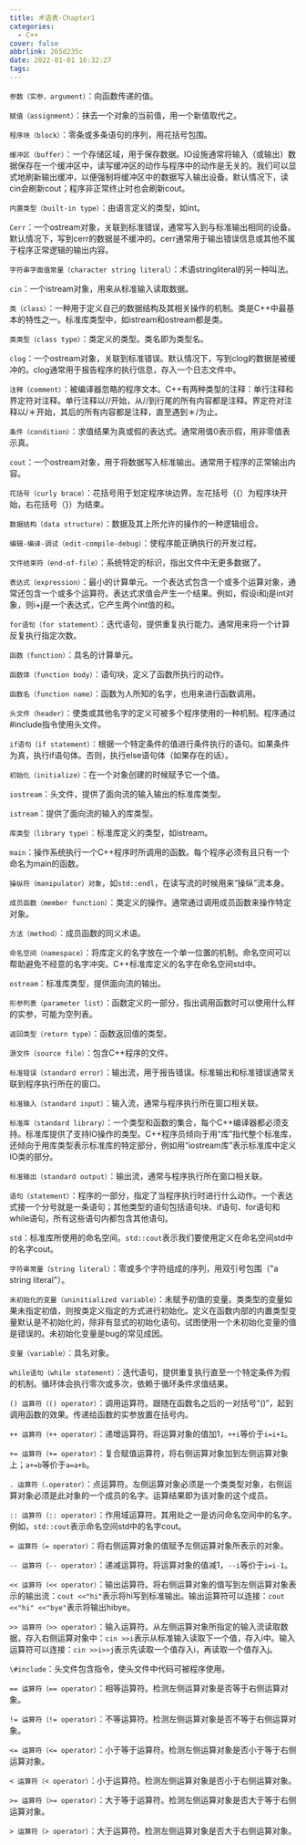 ```yaml
---
title: 术语表-Chapter1
categories:
  - C++
cover: false
abbrlink: 265d235c
date: 2022-01-01 16:32:27
tags:
---
```



`参数（实参，argument）`：向函数传递的值。

`赋值（assignment）`：抹去一个对象的当前值，用一个新值取代之。

`程序块（block）`：零条或多条语句的序列，用花括号包围。

`缓冲区（buffer）`：一个存储区域，用于保存数据。IO设施通常将输入（或输出）数据保存在一个缓冲区中，读写缓冲区的动作与程序中的动作是无关的。我们可以显式地刷新输出缓冲，以便强制将缓冲区中的数据写入输出设备。默认情况下，读cin会刷新cout；程序非正常终止时也会刷新cout。

`内置类型（built-in type）`：由语言定义的类型，如int。

`Cerr`：一个ostream对象，关联到标准错误，通常写入到与标准输出相同的设备。默认情况下，写到cerr的数据是不缓冲的。cerr通常用于输出错误信息或其他不属于程序正常逻辑的输出内容。

`字符串字面值常量（character string literal）`：术语stringliteral的另一种叫法。

`cin`：一个istream对象，用来从标准输入读取数据。

`类（class）`：一种用于定义自己的数据结构及其相关操作的机制。类是C++中最基本的特性之一。标准库类型中，如istream和ostream都是类。

`类类型（class type）`：类定义的类型。类名即为类型名。

`clog`：一个ostream对象，关联到标准错误。默认情况下，写到clog的数据是被缓冲的。clog通常用于报告程序的执行信息，存入一个日志文件中。

`注释（comment）`：被编译器忽略的程序文本。C++有两种类型的注释：单行注释和界定符对注释。单行注释以//开始，从//到行尾的所有内容都是注释。界定符对注释以/＊开始，其后的所有内容都是注释，直至遇到＊/为止。

`条件（condition）`：求值结果为真或假的表达式。通常用值0表示假，用非零值表示真。

`cout`：一个ostream对象，用于将数据写入标准输出。通常用于程序的正常输出内容。

`花括号（curly brace）`：花括号用于划定程序块边界。左花括号（{）为程序块开始，右花括号（}）为结束。

`数据结构（data structure）`：数据及其上所允许的操作的一种逻辑组合。

`编辑-编译-调试（edit-compile-debug）`：使程序能正确执行的开发过程。

`文件结束符（end-of-file）`：系统特定的标识，指出文件中无更多数据了。

`表达式（expression）`：最小的计算单元。一个表达式包含一个或多个运算对象，通常还包含一个或多个运算符。表达式求值会产生一个结果。例如，假设i和j是int对象，则i+j是一个表达式，它产生两个int值的和。

`for语句（for statement）`：迭代语句，提供重复执行能力。通常用来将一个计算反复执行指定次数。

`函数（function）`：具名的计算单元。

`函数体（function body）`：语句块，定义了函数所执行的动作。

`函数名（function name）`：函数为人所知的名字，也用来进行函数调用。

`头文件（header）`：使类或其他名字的定义可被多个程序使用的一种机制。程序通过#include指令使用头文件。

`if语句（if statement）`：根据一个特定条件的值进行条件执行的语句。如果条件为真，执行if语句体。否则，执行else语句体（如果存在的话）。

`初始化（initialize）`：在一个对象创建的时候赋予它一个值。

`iostream`：头文件，提供了面向流的输入输出的标准库类型。

`istream`：提供了面向流的输入的库类型。

`库类型（library type）`：标准库定义的类型，如istream。

`main`：操作系统执行一个C++程序时所调用的函数。每个程序必须有且只有一个命名为main的函数。

`操纵符（manipulator）对象`，如`std::endl`，在读写流的时候用来“操纵”流本身。

`成员函数（member function）`：类定义的操作。通常通过调用成员函数来操作特定对象。

`方法（method）`：成员函数的同义术语。

`命名空间（namespace）`：将库定义的名字放在一个单一位置的机制。命名空间可以帮助避免不经意的名字冲突。C++标准库定义的名字在命名空间std中。

`ostream`：标准库类型，提供面向流的输出。

`形参列表（parameter list）`：函数定义的一部分，指出调用函数时可以使用什么样的实参，可能为空列表。

`返回类型（return type）`：函数返回值的类型。

`源文件（source file）`：包含C++程序的文件。

`标准错误（standard error）`：输出流，用于报告错误。标准输出和标准错误通常关联到程序执行所在的窗口。

`标准输入（standard input）`：输入流，通常与程序执行所在窗口相关联。

`标准库（standard library）`：一个类型和函数的集合，每个C++编译器都必须支持。标准库提供了支持IO操作的类型。C++程序员倾向于用“库”指代整个标准库，还倾向于用库类型表示标准库的特定部分，例如用“iostream库”表示标准库中定义IO类的部分。

`标准输出（standard output）`：输出流，通常与程序执行所在窗口相关联。

`语句（statement）`：程序的一部分，指定了当程序执行时进行什么动作。一个表达式接一个分号就是一条语句；其他类型的语句包括语句块、if语句、for语句和while语句，所有这些语句内都包含其他语句。

`std`：标准库所使用的命名空间。`std::cout`表示我们要使用定义在命名空间std中的名字cout。

`字符串常量（string literal）`：零或多个字符组成的序列，用双引号包围（"a string literal"）。

`未初始化的变量（uninitialized variable）`：未赋予初值的变量。类类型的变量如果未指定初值，则按类定义指定的方式进行初始化。定义在函数内部的内置类型变量默认是不初始化的，除非有显式的初始化语句。试图使用一个未初始化变量的值是错误的。未初始化变量是bug的常见成因。

`变量（variable）`：具名对象。

`while语句（while statement）`：迭代语句，提供重复执行直至一个特定条件为假的机制。循环体会执行零次或多次，依赖于循环条件求值结果。

`() 运算符（() operator）`：调用运算符。跟随在函数名之后的一对括号“()”，起到调用函数的效果。传递给函数的实参放置在括号内。

`++ 运算符（++ operator）`：递增运算符。将运算对象的值加1，`++i`等价于`i=i+1`。

`+= 运算符（+= operator）`：复合赋值运算符，将右侧运算对象加到左侧运算对象上；`a+=b`等价于`a=a+b`。

`. 运算符（.operator）`：点运算符。左侧运算对象必须是一个类类型对象，右侧运算对象必须是此对象的一个成员的名字。运算结果即为该对象的这个成员。

`:: 运算符（:: operator）`：作用域运算符。其用处之一是访问命名空间中的名字。例如，`std::cout`表示命名空间std中的名字cout。

`= 运算符（= operator）`：将右侧运算对象的值赋予左侧运算对象所表示的对象。

`-- 运算符（-- operator）`：递减运算符。将运算对象的值减1，`--i`等价于`i=i-1`。

`<< 运算符（<< operator）`：输出运算符。将右侧运算对象的值写到左侧运算对象表示的输出流：`cout <<"hi"`表示将hi写到标准输出。输出运算符可以连接：`cout <<"hi" <<"bye"`表示将输出hibye。

`>> 运算符（>> operator）`：输入运算符。从左侧运算对象所指定的输入流读取数据，存入右侧运算对象中：`cin >>i`表示从标准输入读取下一个值，存入i中。输入运算符可以连接：`cin >>i>>j`表示先读取一个值存入i，再读取一个值存入j。

`\#include`：头文件包含指令，使头文件中代码可被程序使用。

`== 运算符（== operator）`：相等运算符。检测左侧运算对象是否等于右侧运算对象。

`!= 运算符（!= operator）`：不等运算符。检测左侧运算对象是否不等于右侧运算对象。

`<= 运算符（<= operator）`：小于等于运算符。检测左侧运算对象是否小于等于右侧运算对象。

`< 运算符（< operator）`：小于运算符。检测左侧运算对象是否小于右侧运算对象。

`>= 运算符（>= operator）`：大于等于运算符。检测左侧运算对象是否大于等于右侧运算对象。

`> 运算符（> operator）`：大于运算符。检测左侧运算对象是否大于右侧运算对象。